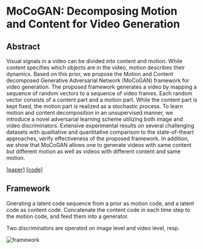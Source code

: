 # MoCoGAN: Decomposing Motion and Content for Video Generation



## Abstract

Visual signals in a video can be divided into content and motion. While content specifies which objects are in the video, motion describes their dynamics. Based on this prior, we propose the Motion and Content decomposed Generative Adversarial Network (MoCoGAN) framework for video generation. The proposed framework generates a video by mapping a sequence of random vectors to a sequence of video frames. Each random vector consists of a content part and a motion part. While the content part is kept fixed, the motion part is realized as a stochastic process. To learn motion and content decomposition in an unsupervised manner, we introduce a novel adversarial learning scheme utilizing both image and video discriminators. Extensive experimental results on several challenging datasets with qualitative and quantitative comparison to the state-of-theart approaches, verify effectiveness of the proposed framework. In addition, we show that MoCoGAN allows one to generate videos with same content but different motion as well as videos with different content and same motion.

[[paper]](https://arxiv.org/pdf/1707.04993.pdf) [[code]](https://github.com/sergeytulyakov/mocogan)



## Framework

Gnerating a latent code sequence from a prior as motion code, and a latent code as content code. Concatenate the content code in each time step to the motion code, and feed them into a generator.

Two discriminators are operated on  image level and video level, resp.

![framework](https://github.com/antony0621/Videos-Publications-Collection/blob/master/pics/MoCoGAN/Framework.png)



